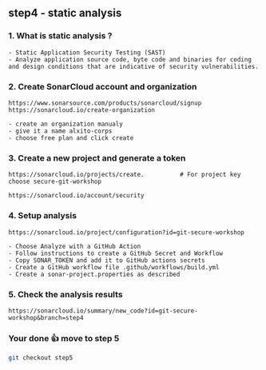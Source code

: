 ## step4 - static analysis

### 1. What is static analysis ?
```
- Static Application Security Testing (SAST)
- Analyze application source code, byte code and binaries for coding and design conditions that are indicative of security vulnerabilities.
```

### 2. Create SonarCloud account and organization
```
https://www.sonarsource.com/products/sonarcloud/signup
https://sonarcloud.io/create-organization
```

```
- create an organization manualy
- give it a name alxito-corps
- choose free plan and click create
```

### 3. Create a new project and generate a token
```
https://sonarcloud.io/projects/create.          # For project key choose secure-git-workshop

https://sonarcloud.io/account/security
```

### 4. Setup analysis
```
https://sonarcloud.io/project/configuration?id=git-secure-workshop
```

```
- Choose Analyze with a GitHub Action
- Follow instructions to create a GitHub Secret and Workflow
- Copy SONAR_TOKEN and add it to GitHub actions secrets
- Create a GitHub workflow file .github/workflows/build.yml
- Create a sonar-project.properties as described
```

### 5. Check the analysis results
```
https://sonarcloud.io/summary/new_code?id=git-secure-workshop&branch=step4
```

### Your done 👍 move to step 5
```bash
git checkout step5
```
